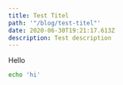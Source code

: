 ```yaml
---
title: Test Titel
path: '"/blog/test-titel"'
date: 2020-06-30T19:21:17.613Z
description: Test description
---
```

Hello

```bash
echo 'hi'
```